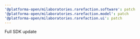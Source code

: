 ```yaml
---
'@platforma-open/milaboratories.rarefaction.software': patch
'@platforma-open/milaboratories.rarefaction.model': patch
'@platforma-open/milaboratories.rarefaction.ui': patch
---
```


Full SDK update
